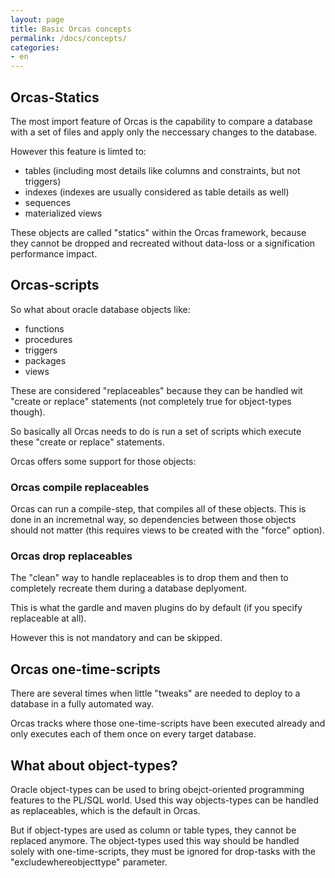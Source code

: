 ```yaml
---
layout: page
title: Basic Orcas concepts
permalink: /docs/concepts/
categories: 
- en
---
```

## Orcas-Statics

The most import feature of Orcas is the capability to compare a database with a set of files and apply only the neccessary changes to the database.

However this feature is limted to:

* tables (including most details like columns and constraints, but not triggers)
* indexes (indexes are usually considered as table details as well)
* sequences 
* materialized views

These objects are called "statics" within the Orcas framework, because they cannot be dropped and recreated without data-loss or a signification performance impact.

## Orcas-scripts

So what about oracle database objects like:

* functions
* procedures
* triggers
* packages
* views

These are considered "replaceables" because they can be handled wit "create or replace" statements (not completely true for object-types though).

So basically all Orcas needs to do is run a set of scripts which execute these "create or replace" statements.

Orcas offers some support for those objects:

### Orcas compile replaceables

Orcas can run a compile-step, that compiles all of these objects.
This is done in an incremetnal way, so dependencies between those objects should not matter (this requires views to be created with the "force" option).

### Orcas drop replaceables

The "clean" way to handle replaceables is to drop them and then to completely recreate them during a database deplyoment.

This is what the gardle and maven plugins do by default (if you specify replaceable at all).

However this is not mandatory and can be skipped.

## Orcas one-time-scripts

There are several times when little "tweaks" are needed to deploy to a database in a fully automated way.

Orcas tracks where those one-time-scripts have been executed already and only executes each of them once on every target database.


## What about object-types?

Oracle object-types can be used to bring obejct-oriented programming features to the PL/SQL world.
Used this way objects-types can be handled as replaceables, which is the default in Orcas.

But if object-types are used as column or table types, they cannot be replaced anymore.
The object-types used this way should be handled solely with one-time-scripts, they must be ignored for drop-tasks with the "excludewhereobjecttype" parameter.







